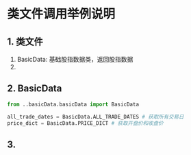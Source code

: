 # 类文件调用举例说明

## 1. 类文件

1. BasicData: 基础股指数据类，返回股指数据
2. 

## 2. BasicData

```python
from ..basicData.basicData import BasicData

all_trade_dates = BasicData.ALL_TRADE_DATES # 获取所有交易日
price_dict = BasicData.PRICE_DICT # 获取开盘价和收盘价
```

## 3. 